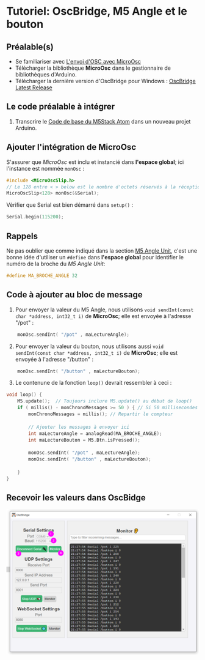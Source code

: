 # Tutoriel: OscBridge, M5 Angle et le bouton

## Préalable(s)

- Se familiariser avec [L'envoi d'OSC avec MicroOsc](osc/microosc-envoi.md)
- Télécharger la bibliothèque **MicroOsc** dans le gestionnaire de bibliothèques d'Arduino.
- Télécharger la dernière version d'OscBridge pour Windows : [OscBridge Latest Release](https://github.com/thomasfredericks/OscBridge/releases/lateste)

## Le code préalable à intégrer

1) Transcrire le [Code de base du M5Stack Atom](m5stack/atom/code-base.md) dans un nouveau projet Arduino.

## Ajouter l'intégration de MicroOsc

S'assurer que *MicroOsc* est inclu et instancié dans **l'espace global**; ici l'instance est nommée `monOsc` :
```cpp
#include <MicroOscSlip.h>
// Le 128 entre < > below est le nombre d'octets réservés à la réception de messages.
MicroOscSlip<128> monOsc(&Serial);
```

Vérifier que Serial est bien démarré dans `setup()` :
```cpp
Serial.begin(115200);
```

## Rappels

Ne pas oublier que comme indiqué dans la section [M5 Angle Unit](m5stack/unit/angle.md), c'est une bonne idée d'utiliser un `#define` dans **l'espace global** pour identifier le numéro de la broche du *M5 Angle Unit*:
```cpp
#define MA_BROCHE_ANGLE 32
```

## Code à ajouter au bloc de message

1) Pour envoyer la valeur du M5 Angle, nous utilisons `void sendInt(const char *address, int32_t i)` de **MicroOsc**; elle est envoyée à l'adresse "/pot" :
```cpp
    monOsc.sendInt( "/pot" , maLectureAngle);
```

2) Pour envoyer la valeur du bouton, nous utilisons aussi `void sendInt(const char *address, int32_t i)` de **MicroOsc**; elle est envoyée à l'adresse "/button" :
```cpp
    monOsc.sendInt( "/button" , maLectureBouton);
```

3) Le contenune de la fonction `loop()` devrait ressembler à ceci :
```cpp
void loop() {
    M5.update();  // Toujours inclure M5.update() au début de loop()
    if ( millis() - monChronoMessages >= 50 ) { // Si 50 millisecondes se sont écoulées
        monChronoMessages = millis(); // Repartir le compteur

        // Ajouter les messages à envoyer ici
        int maLectureAngle = analogRead(MA_BROCHE_ANGLE);
        int maLectureBouton = M5.Btn.isPressed();

        monOsc.sendInt( "/pot" , maLectureAngle);
        monOsc.sendInt( "/button" , maLectureBouton);

    }
}
```

## Recevoir les valeurs dans **OscBidge**

![](angle_button_oscbridge.png)